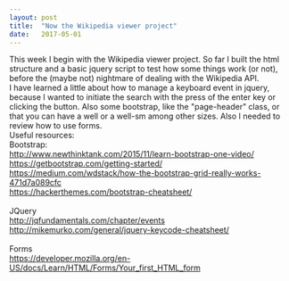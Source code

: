 ```yaml
---
layout: post
title:  "Now the Wikipedia viewer project"
date:   2017-05-01
---
```


This week I begin with the Wikipedia viewer project. So far I built the html structure and a basic jquery script to test how some things work (or not), before the (maybe not) nightmare of dealing with the Wikipedia API.<br/>
I have learned a little about how to manage a keyboard event in jquery, because I wanted to initiate the search with the press of the enter key or clicking the button.
Also some bootstrap, like the "page-header" class, or that you can have a well or a well-sm among other sizes.
Also I needed to review how to use forms.
<br/>
Useful resources:
<br/>
Bootstrap:<br/>
http://www.newthinktank.com/2015/11/learn-bootstrap-one-video/ <br/>
https://getbootstrap.com/getting-started/ <br/>
https://medium.com/wdstack/how-the-bootstrap-grid-really-works-471d7a089cfc <br/>
https://hackerthemes.com/bootstrap-cheatsheet/ <br/>
<br/>
JQuery<br/>
http://jqfundamentals.com/chapter/events <br/>
http://mikemurko.com/general/jquery-keycode-cheatsheet/ <br/>
<br/>
Forms<br/>
https://developer.mozilla.org/en-US/docs/Learn/HTML/Forms/Your_first_HTML_form
